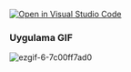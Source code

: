 [![Open in Visual Studio Code](https://classroom.github.com/assets/open-in-vscode-f059dc9a6f8d3a56e377f745f24479a46679e63a5d9fe6f495e02850cd0d8118.svg)](https://classroom.github.com/online_ide?assignment_repo_id=6616315&assignment_repo_type=AssignmentRepo)

### Uygulama GIF

![ezgif-6-7c00ff7ad0](https://user-images.githubusercontent.com/88403704/147693387-8d133375-4e28-4710-ac63-32ee41bfdf45.gif)

